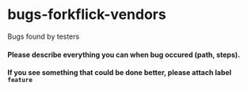 # bugs-forkflick-vendors
Bugs found by testers 


#### Please describe everything you can when bug occured (path, steps).
#### If you see something that could be done better, please attach label ```feature```
